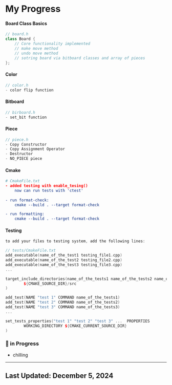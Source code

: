 # My Progress

#### Board Class Basics
```cpp
// board.h 
class Board {
    // Core functionality implemented
    // make move method
    // undo move method
    // sotring board via bitboard classes and array of pieces
};
```

#### Color
```cpp
// color.h 
- color flip function
```

#### Bitboard
```cpp
// birboard.h 
- set_bit function
```

#### Piece
```cpp
// piece.h
- Copy Constructor
- Copy Assignment Operator
- Destructor
- NO_PIECE piece
```

#### Cmake
``` Cmake
# CmakeFile.txt
- added testing with enable_tesing()
    now can run tests with 'ctest'
    
- run format-check:
    cmake --build . --target format-check

- run formatting:
    cmake --build . --target format-check

```

#### Testing
``` cpp
to add your files to testing system, add the following lines:

// tests/CmakeFile.txt
add_executable(name_of_the_test1 testing_file1.cpp)
add_executable(name_of_the_test2 testing_file2.cpp)
add_executable(name_of_the_test3 testing_file3.cpp)
...

target_include_directories(name_of_the_tests1 name_of_the_tests2 name_of_the_tests3 ... PRIVATE
        ${CMAKE_SOURCE_DIR}/src
)

add_test(NAME "test 1" COMMAND name_of_the_tests1)
add_test(NAME "test 2" COMMAND name_of_the_tests2)
add_test(NAME "test 3" COMMAND name_of_the_tests3)
... 

set_tests_properties("test 1" "test 2" "test 3" ...  PROPERTIES
        WORKING_DIRECTORY ${CMAKE_CURRENT_SOURCE_DIR}
)

```

### 🔄 in Progress

- chilling

---

## Last Updated: December 5, 2024